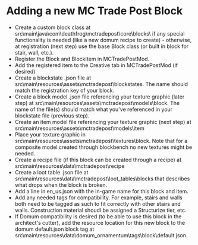 # Adding a new MC Trade Post Block
* Create a custom block class at src\main\java\com\deathfrog\mctradepost\core\blocks\ if any special functionality is needed (like a new domum recipe to create) - otherwise, at registration (next step) use the base Block class (or built in block for stair, wall, etc.).
* Register the Block and BlockItem in MCTradePostMod.
* Add the registered item to the Creative tab in MCTradePostMod (if desired)
* Create a blockstate .json file at src\main\resources\assets\mctradepost\blockstates. The name should match the registration key of your block.
* Create a block model .json file referencing your texture graphic (later step) at src\main\resources\assets\mctradepost\models\block. The name of the file(s) should match what you've referenced in your blockstate file (previous step).
* Create an item model file referencing your texture graphic (next step) at src\main\resources\assets\mctradepost\models\item
* Place your texture graphic in src\main\resources\assets\mctradepost\textures\block. Note that for a composite model created through blockbench no new textures might be needed.
* Create a recipe file (if this block can be created through a recipe) at src\main\resources\data\mctradepost\recipe
* Create a loot table .json file at src\main\resources\data\mctradepost\loot_tables\blocks that describes what drops when the block is broken.
* Add a line in en_us.json with the in-game name for this block and item.
* Add any needed tags for compatibility. For example, stairs and walls both need to be tagged as such to fit correctly with other stairs and walls. Construction material shoudl be assigned a Structurize tier, etc.
* If Domum compatibility is desired (to be able to use this block in the architect's cutter), add the resource location for this new block to the domum default.json block tag at src\main\resources\data\domum_ornamentum\tags\block\default.json.